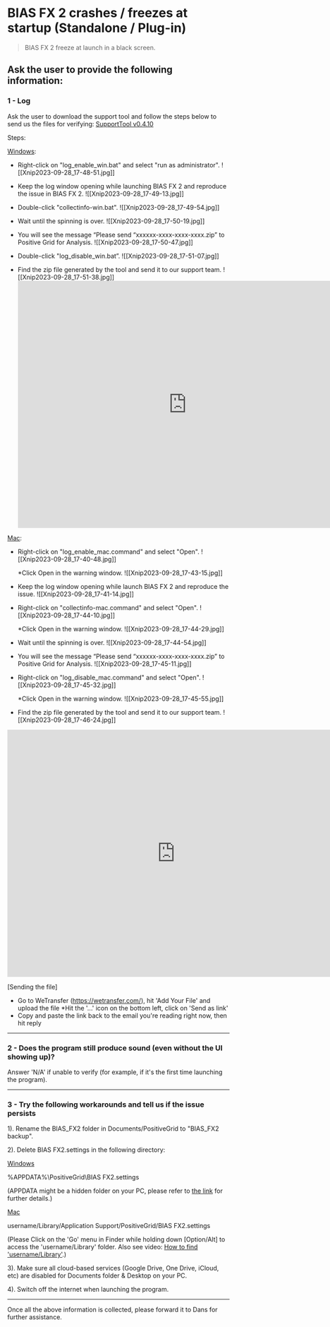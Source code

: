 # BIAS FX 2 crashes / freezes at startup (Standalone / Plug-in)
> BIAS FX 2 freeze at launch in a black screen.

## Ask the user to provide the following information:

### 1 - Log

Ask the user to download the support tool and follow the steps below to send us the files for verifying:
[SupportTool v0.4.10](https://drive.google.com/file/d/1wdi7wcj9NUrRzNeKUWaaacBesu_fMrsj/view?usp/sharing)


Steps:

[<u>Windows</u>](https://drive.google.com/file/d/1lym4qG93KyDZHbPuuwyUKPoyyjl2E5PM/view?usp=sharing):

- Right-click on "log_enable_win.bat" and select "run as administrator".
  ![[Xnip2023-09-28_17-48-51.jpg]]
  
  
- Keep the log window opening while launching BIAS FX 2 and reproduce the issue in BIAS FX 2. 
  ![[Xnip2023-09-28_17-49-13.jpg]]
  

- Double-click "collectinfo-win.bat".
   ![[Xnip2023-09-28_17-49-54.jpg]]
  
  
- Wait until the spinning is over.
  ![[Xnip2023-09-28_17-50-19.jpg]]
  
- You will see the message “Please send “xxxxxx-xxxx-xxxx-xxxx.zip” to Positive Grid for Analysis.
  ![[Xnip2023-09-28_17-50-47.jpg]]

- Double-click "log_disable_win.bat”.
  ![[Xnip2023-09-28_17-51-07.jpg]]


- Find the zip file generated by the tool and send it to our support team.
  ![[Xnip2023-09-28_17-51-38.jpg]]<iframe src="https://docs.google.com/presentation/d/e/2PACX-1vSfeQshWNkriJTfn42XV4YQIePIpPk30vliuUt0oZH4JjsZReFG_JYEXfnEXXn5vIFHxkl4yzR_ieC6/embed?start=false" frameborder="0" width="764" height="560" allowfullscreen="true" mozallowfullscreen="true" webkitallowfullscreen="true"></iframe>


[<u>Mac</u>](https://drive.google.com/file/d/1kewD8aP7oyleFZ7GY4AA2kAKGy4IMKhQ/view?usp=sharing):

- Right-click on "log_enable_mac.command" and select "Open".
  ![[Xnip2023-09-28_17-40-48.jpg]]
  
  *Click Open in the warning window.
  ![[Xnip2023-09-28_17-43-15.jpg]]


- Keep the log window opening while launch BIAS FX 2 and reproduce the issue.
  ![[Xnip2023-09-28_17-41-14.jpg]]


- Right-click on "collectinfo-mac.command" and select "Open". 
  ![[Xnip2023-09-28_17-44-10.jpg]]
  
  *Click Open in the warning window.
  ![[Xnip2023-09-28_17-44-29.jpg]]


- Wait until the spinning is over.
  ![[Xnip2023-09-28_17-44-54.jpg]]


- You will see the message “Please send “xxxxxx-xxxx-xxxx-xxxx.zip” to Positive Grid for Analysis.
  ![[Xnip2023-09-28_17-45-11.jpg]]


- Right-click on "log_disable_mac.command" and select "Open".
    ![[Xnip2023-09-28_17-45-32.jpg]]

  *Click Open in the warning window.
  ![[Xnip2023-09-28_17-45-55.jpg]]


- Find the zip file generated by the tool and send it to our support team.
  ![[Xnip2023-09-28_17-46-24.jpg]]
<iframe src="https://docs.google.com/presentation/d/e/2PACX-1vRUO0geFnSUdbFE19emgxBJ2S9NoHaT-h6PMhKuStncgq6uc4nD9ZfI0hyN19Ri0Dut9pP_1UNPFYxu/embed?start=false" frameborder="0" width="760" height="560" allowfullscreen="true" mozallowfullscreen="true" webkitallowfullscreen="true"></iframe>

[Sending the file]

- Go to WeTransfer (https://wetransfer.com/), hit 'Add Your File' and upload the file
*Hit the '...' icon on the bottom left, click on 'Send as link'
- Copy and paste the link back to the email you're reading right now, then hit reply

---
### 2 - Does the program still produce sound (even without the UI showing up)?

Answer 'N/A' if unable to verify (for example, if it's the first time launching the program).

---

### 3 - Try the following workarounds and tell us if the issue persists

1). Rename the BIAS_FX2 folder in Documents/PositiveGrid to "BIAS_FX2 backup".

2). Delete BIAS FX2.settings in the following directory:

<u>Windows</u>

%APPDATA%\PositiveGrid\BIAS FX2.settings

(APPDATA might be a hidden folder on your PC, please refer to [the link](https://www.pcworld.com/article/2690709/windows/whats-in-the-hidden-windows-appdata-folder-and-how-to-find-it-if-you-need-it.html) for further details.)

<u>Mac</u>

username/Library/Application Support/PositiveGrid/BIAS FX2.settings

(Please Click on the 'Go' menu in Finder while holding down [Option/Alt] to access the 'username/Library' folder. Also see video: [How to find 'username/Library'](https://www.idownloadblog.com/2015/03/12/library-folder-mac/).)

3). Make sure all cloud-based services (Google Drive, One Drive, iCloud, etc) are disabled for Documents folder & Desktop on your PC.

4). Switch off the internet when launching the program.
 
---

Once all the above information is collected, please forward it to Dans for further assistance. 